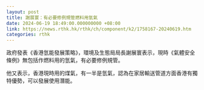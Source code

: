 ```yaml
---
layout: post
title: 謝展寰：有必要修例規管燃料用氫氣
date: 2024-06-19 18:49:00.000000000 +08:00
link: https://news.rthk.hk/rthk/ch/component/k2/1758167-20240619.htm
categories: rthk
---
```


政府發表《香港氫能發展策略》，環境及生態局局長謝展寰表示，現時《氣體安全條例》無包括作燃料用的氫氣，有必要修例規管。

他又表示，香港現時用的煤氣，有一半是氫氣，認為在家居輸送管道方面香港有獨特優勢，可以發展使用潛能。

